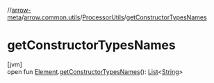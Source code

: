 //[arrow-meta](../../../index.md)/[arrow.common.utils](../index.md)/[ProcessorUtils](index.md)/[getConstructorTypesNames](get-constructor-types-names.md)

# getConstructorTypesNames

[jvm]\
open fun [Element](https://docs.oracle.com/javase/8/docs/api/javax/lang/model/element/Element.html).[getConstructorTypesNames](get-constructor-types-names.md)(): [List](https://kotlinlang.org/api/latest/jvm/stdlib/kotlin.collections/-list/index.html)&lt;[String](https://kotlinlang.org/api/latest/jvm/stdlib/kotlin/-string/index.html)&gt;
